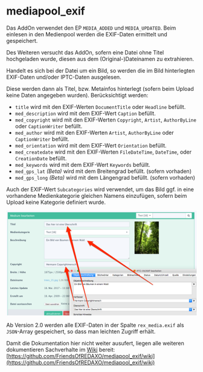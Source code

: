 mediapool_exif
=======================

Das AddOn verwendet den EP ```MEDIA_ADDED``` und ```MEDIA_UPDATED```. Beim einlesen in den Medienpool werden die EXIF-Daten ermittelt und gespeichert.

Des Weiteren versucht das AddOn, sofern eine Datei ohne Titel hochgeladen wurde, diesen aus dem (Original-)Dateinamen zu extrahieren.

Handelt es sich bei der Datei um ein Bild, so werden die im Bild hinterlegten EXIF-Daten und/oder IPTC-Daten ausgelesen.

Diese werden dann als Titel, bzw. Metainfos hinterlegt (sofern beim Upload keine Daten angegeben wurden). Berücksichtigt werden:

- ```title``` wird mit den EXIF-Werten ```DocumentTitle``` oder ```Headline``` befüllt.
- ```med_description``` wird mit dem EXIF-Wert ```Caption``` befüllt.
- ```med_copyright``` wird mit den EXIF-Werten ```Copyright```, ```Artist```, ```AuthorByLine``` oder ```CaptionWriter``` befüllt.
- ```med_author``` wird mit den EXIF-Werten ```Artist```, ```AuthorByLine``` oder ```CaptionWriter``` befüllt.
- ```med_orientation``` wird mit dem EXIF-Wert ```Orientation``` befüllt.
- ```med_createdate``` wird mit den EXIF-Werten ```FileDateTime```, ```DateTime```,  oder ```CreationDate``` befüllt.
- ```med_keywords``` wird mit dem EXIF-Wert ```Keywords``` befüllt.
- ```med_gps_lat``` *(Beta)* wird mit dem Breitengrad befüllt. (sofern vorhaden)
- ```med_gps_long``` *(Beta)* wird mit dem Längengrad befüllt. (sofern vorhaden)

Auch der EXIF-Wert ```Subcategories``` wird verwendet, um das Bild ggf. in eine vorhandene Medienkategorie gleichen
Namens einzufügen, sofern beim Upload keine Kategorie definiert wurde.

![Screenshot](https://raw.githubusercontent.com/FriendsOfREDAXO/mediapool_exif/master/assets/screenshot.png)

Ab Version 2.0 werden alle EXIF-Daten in der Spalte ```rex_media.exif``` als ```JSON```-Array gespeichert, so dass man leichten Zugriff erhält.

Damit die Dokumentation hier nicht weiter ausufert, liegen alle weiteren dokumentieren Sachverhalte im [Wiki](https://github.com/FriendsOfREDAXO/mediapool_exif/wiki) bereit:
[https://github.com/FriendsOfREDAXO/mediapool_exif/wiki](https://github.com/FriendsOfREDAXO/mediapool_exif/wiki)